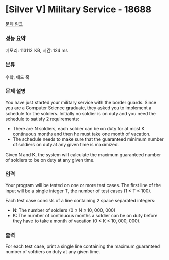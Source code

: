 # [Silver V] Military Service - 18688 

[문제 링크](https://www.acmicpc.net/problem/18688) 

### 성능 요약

메모리: 113112 KB, 시간: 124 ms

### 분류

수학, 애드 혹

### 문제 설명

<p>You have just started your military service with the border guards. Since you are a Computer Science graduate, they asked you to implement a schedule for the soldiers. Initially no soldier is on duty and you need the schedule to satisfy 2 requirements:</p>

<ul>
	<li>There are N soldiers, each soldier can be on duty for at most K continuous months and then he must take one month of vacation.</li>
	<li>The schedule needs to make sure that the guaranteed minimum number of soldiers on duty at any given time is maximized.</li>
</ul>

<p>Given N and K, the system will calculate the maximum guaranteed number of soldiers to be on duty at any given time.</p>

### 입력 

 <p>Your program will be tested on one or more test cases. The first line of the input will be a single integer T, the number of test cases (1 ≤ T ≤ 100).</p>

<p>Each test case consists of a line containing 2 space separated integers:</p>

<ul>
	<li>N: The number of soldiers (0 ≤ N ≤ 10, 000, 000)</li>
	<li>K: The number of continuous months a soldier can be on duty before they have to take a month of vacation (0 ≤ K ≤ 10, 000, 000).</li>
</ul>

### 출력 

 <p>For each test case, print a single line containing the maximum guaranteed number of soldiers on duty at any given time.</p>

